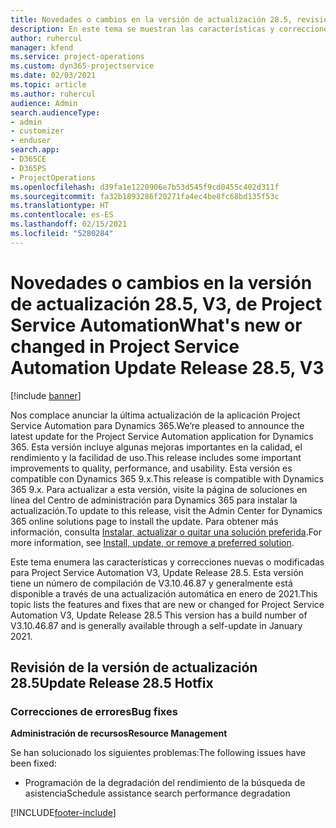 ```yaml
---
title: Novedades o cambios en la versión de actualización 28.5, revisión V3, de Project Service Automation
description: En este tema se muestran las características y correcciones disponibles en Project Service Automation, versión de actualización 28.5, revisión V3.
author: ruhercul
manager: kfend
ms.service: project-operations
ms.custom: dyn365-projectservice
ms.date: 02/03/2021
ms.topic: article
ms.author: ruhercul
audience: Admin
search.audienceType:
- admin
- customizer
- enduser
search.app:
- D365CE
- D365PS
- ProjectOperations
ms.openlocfilehash: d39fa1e1220906e7b53d545f9cd0455c402d311f
ms.sourcegitcommit: fa32b1893286f20271fa4ec4be8fc68bd135f53c
ms.translationtype: HT
ms.contentlocale: es-ES
ms.lasthandoff: 02/15/2021
ms.locfileid: "5280284"
---
```

# <a name="whats-new-or-changed-in-project-service-automation-update-release-285-v3"></a><span data-ttu-id="3ba09-103">Novedades o cambios en la versión de actualización 28.5, V3, de Project Service Automation</span><span class="sxs-lookup"><span data-stu-id="3ba09-103">What's new or changed in Project Service Automation Update Release 28.5, V3</span></span>

[!include [banner](../includes/psa-now-project-operations.md)]

<span data-ttu-id="3ba09-104">Nos complace anunciar la última actualización de la aplicación Project Service Automation para Dynamics 365.</span><span class="sxs-lookup"><span data-stu-id="3ba09-104">We’re pleased to announce the latest update for the Project Service Automation application for Dynamics 365.</span></span> <span data-ttu-id="3ba09-105">Esta versión incluye algunas mejoras importantes en la calidad, el rendimiento y la facilidad de uso.</span><span class="sxs-lookup"><span data-stu-id="3ba09-105">This release includes some important improvements to quality, performance, and usability.</span></span> <span data-ttu-id="3ba09-106">Esta versión es compatible con Dynamics 365 9.x.</span><span class="sxs-lookup"><span data-stu-id="3ba09-106">This release is compatible with Dynamics 365 9.x.</span></span> <span data-ttu-id="3ba09-107">Para actualizar a esta versión, visite la página de soluciones en línea del Centro de administración para Dynamics 365 para instalar la actualización.</span><span class="sxs-lookup"><span data-stu-id="3ba09-107">To update to this release, visit the Admin Center for Dynamics 365 online solutions page to install the update.</span></span> <span data-ttu-id="3ba09-108">Para obtener más información, consulta [Instalar, actualizar o quitar una solución preferida](https://docs.microsoft.com/power-platform/admin/install-remove-preferred-solution).</span><span class="sxs-lookup"><span data-stu-id="3ba09-108">For more information, see [Install, update, or remove a preferred solution](https://docs.microsoft.com/power-platform/admin/install-remove-preferred-solution).</span></span>

<span data-ttu-id="3ba09-109">Este tema enumera las características y correcciones nuevas o modificadas para Project Service Automation V3, Update Release 28.5. Esta versión tiene un número de compilación de V3.10.46.87 y generalmente está disponible a través de una actualización automática en enero de 2021.</span><span class="sxs-lookup"><span data-stu-id="3ba09-109">This topic lists the features and fixes that are new or changed for Project Service Automation V3, Update Release 28.5 This version has a build number of V3.10.46.87 and is generally available through a self-update in January 2021.</span></span>

## <a name="update-release-285-hotfix"></a><span data-ttu-id="3ba09-110">Revisión de la versión de actualización 28.5</span><span class="sxs-lookup"><span data-stu-id="3ba09-110">Update Release 28.5 Hotfix</span></span>

### <a name="bug-fixes"></a><span data-ttu-id="3ba09-111">Correcciones de errores</span><span class="sxs-lookup"><span data-stu-id="3ba09-111">Bug fixes</span></span>

<span data-ttu-id="3ba09-112">**Administración de recursos**</span><span class="sxs-lookup"><span data-stu-id="3ba09-112">**Resource Management**</span></span>

<span data-ttu-id="3ba09-113">Se han solucionado los siguientes problemas:</span><span class="sxs-lookup"><span data-stu-id="3ba09-113">The following issues have been fixed:</span></span>

- <span data-ttu-id="3ba09-114">Programación de la degradación del rendimiento de la búsqueda de asistencia</span><span class="sxs-lookup"><span data-stu-id="3ba09-114">Schedule assistance search performance degradation</span></span>



[!INCLUDE[footer-include](../includes/footer-banner.md)]